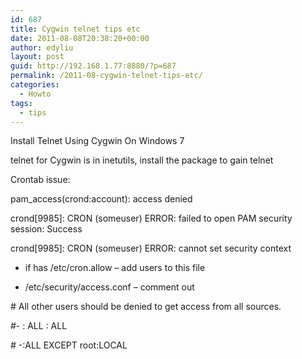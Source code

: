 ```yaml
---
id: 687
title: Cygwin telnet tips etc
date: 2011-08-08T20:38:20+00:00
author: edyliu
layout: post
guid: http://192.168.1.77:8880/?p=687
permalink: /2011-08-cygwin-telnet-tips-etc/
categories:
  - Howto
tags:
  - tips
---
```

Install Telnet Using Cygwin On Windows 7
  
telnet for Cygwin is in inetutils, install the package to gain telnet

Crontab issue:
  
pam_access(crond:account): access denied
  
crond[9985]: CRON (someuser) ERROR: failed to open PAM security session: Success
  
crond[9985]: CRON (someuser) ERROR: cannot set security context

* if has /etc/cron.allow – add users to this file
  
* /etc/security/access.conf – comment out

\# All other users should be denied to get access from all sources.
  
#- : ALL : ALL
  
\# -:ALL EXCEPT root:LOCAL